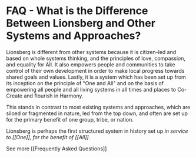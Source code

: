 # FAQ - What is the Difference Between Lionsberg and Other Systems and Approaches?

Lionsberg is different from other systems because it is citizen-led and based on whole systems thinking, and the principles of love, compassion, and equality for All. It also empowers people and communities to take control of their own development in order to make local progress towards shared goals and values. Lastly, it is a system which has been set up from its inception on the principle of "One and All" and on the basis of empowering all people and all living systems in all times and places to Co-Create and flourish in Harmony. 

This stands in contrast to most existing systems and approaches, which are siloed or fragmented in nature, led from the top down, and often are set up for the primary benefit of one group, tribe, or nation. 

Lionsberg is perhaps the first structured system in history set up *in service to [[One]], for the benefit of [[All]]*. 

See more [[Frequently Asked Questions]]  